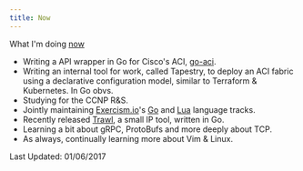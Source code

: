 ```yaml
---
title: Now
---
```


What I'm doing [now][ds]

- Writing a API wrapper in Go for Cisco's ACI, [go-aci](https://github.com/robphoenix/go-aci).
- Writing an internal tool for work, called Tapestry, to deploy an ACI fabric using a
    declarative configuration model, similar to Terraform & Kubernetes. In Go
    obvs.
- Studying for the CCNP R&S.
- Jointly maintaining [Exercism.io](http://exercism.io/)'s [Go](https://github.com/robphoenix/xgo) and [Lua](https://github.com/exercism/xlua) language tracks.
- Recently released [Trawl](https://github.com/robphoenix/trawl), a small IP tool, written in Go.
- Learning a bit about gRPC, ProtoBufs and more deeply about TCP.
- As always, continually learning more about Vim & Linux.

Last Updated: 01/06/2017

[ds]: https://sivers.org/now
